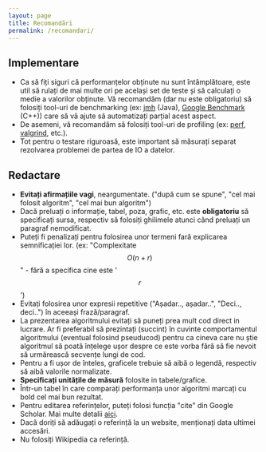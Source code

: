 ```yaml
---
layout: page
title: Recomandări
permalink: /recomandari/
---
```


## Implementare ##
- Ca să fiți siguri că performanțelor obținute nu sunt întâmplătoare, este util să rulați de mai multe ori pe același set de teste și să calculați o medie a valorilor obținute. 
Vă recomandăm (dar nu este obligatoriu) să folosiți tool-uri de benchmarking (ex: <a href="https://openjdk.org/projects/code-tools/jmh/">jmh</a> (Java),  <a href="https://github.com/google/benchmark">Google Benchmark</a> (C++)) care să vă ajute să automatizați parțial acest aspect.
- De asemeni, vă recomandăm să folosiți tool-uri de profiling (ex: <a href="http://www.brendangregg.com/perf.html">perf</a>, <a href="http://valgrind.org/docs/manual/cl-manual.html">valgrind</a>, etc.).
- Tot pentru o testare riguroasă, este important să măsurați separat rezolvarea problemei de partea de IO a datelor.

## Redactare ##

- **Evitați afirmațiile vagi**, neargumentate. ("după cum se spune", "cel mai folosit algoritm", "cel mai bun algoritm")
- Dacă preluați o informație, tabel, poza, grafic, etc. este **obligatoriu** să specificați sursa, respectiv să folosiți ghilimele atunci când preluați un paragraf nemodificat.
- Puteți fi penalizați pentru folosirea unor termeni fară explicarea semnificației lor.
(ex: "Complexitate $$O(n + r)$$" - fără a specifica cine este '$$r$$')
- Evitați folosirea unor expresii repetitive ("Așadar.., așadar..", "Deci.., deci..") în aceeași frază/paragraf.
- La prezentarea algoritmului evitați să puneți prea mult cod direct in lucrare. Ar fi preferabil să prezintați (succint) în cuvinte comportamentul algoritmului (eventual folosind pseuducod) pentru ca cineva care nu știe algoritmul să poată înțelege ușor despre ce este vorba fără să fie nevoit să urmărească secvențe lungi de cod.
- Pentru a fi ușor de înteles, graficele trebuie să aibă o legendă, respectiv să aibă valorile normalizate.
- **Specificați unitățile de măsură** folosite in tabele/grafice.
- Într-un tabel în care comparați performanța unor algoritmi marcați cu bold cel mai bun rezultat.
- Pentru editarea referințelor, puteți folosi funcția "cite" din Google Scholar. Mai multe detalii <a href="https://libguides.com.edu/c.php?g=649172&p=4554037">aici</a>.
- Dacă doriți să adăugați o referință la un website, menționați data ultimei accesări.
- Nu folosiți Wikipedia ca referință.
